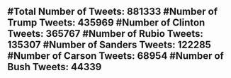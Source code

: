 #Total Number of Tweets: 881333 
#Number of Trump Tweets: 435969
#Number of Clinton Tweets: 365767
#Number of Rubio Tweets: 135307
#Number of Sanders Tweets: 122285
#Number of Carson Tweets: 68954
#Number of Bush Tweets: 44339
---
